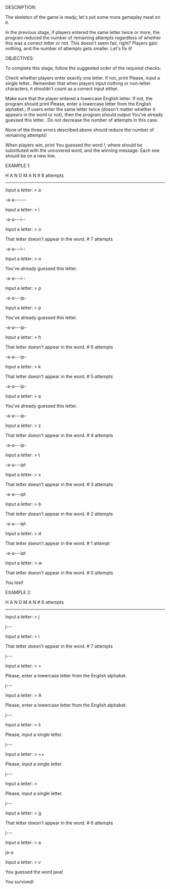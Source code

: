 DESCRIPTION:

The skeleton of the game is ready; let's put some more gameplay meat on it.

In the previous stage, if players entered the same letter twice or more, the program reduced the number of remaining attempts regardless of whether this was a correct letter or not. This doesn’t seem fair, right? Players gain nothing, and the number of attempts gets smaller. Let's fix it!

OBJECTIVES:

To complete this stage, follow the suggested order of the required checks:

Check whether players enter exactly one letter. If not, print Please, input a single letter.. Remember that when players input nothing or non-letter characters, it shouldn't count as a correct input either.

Make sure that the player entered a lowercase English letter. If not, the program should print Please, enter a lowercase letter from the English alphabet.;
If users enter the same letter twice (doesn't matter whether it appears in the word or not), then the program should output You've already guessed this letter.. Do not decrease the number of attempts in this case.

None of the three errors described above should reduce the number of remaining attempts!

When players win, print You guessed the word <word>!, where <word> should be substituted with the uncovered word, and the winning message. Each one should be on a new line.

EXAMPLE 1:

H A N G M A N  # 8 attempts

----------

Input a letter: > a

-a-a------

Input a letter: > i

-a-a---i--

Input a letter: > o

That letter doesn't appear in the word.  # 7 attempts

-a-a---i--

Input a letter: > o

You've already guessed this letter.

-a-a---i--

Input a letter: > p

-a-a---ip-

Input a letter: > p

You've already guessed this letter.

-a-a---ip-

Input a letter: > h

That letter doesn't appear in the word.  # 6 attempts

-a-a---ip-

Input a letter: > k

That letter doesn't appear in the word.  # 5 attempts

-a-a---ip-

Input a letter: > a

You've already guessed this letter.

-a-a---ip-

Input a letter: > z

That letter doesn't appear in the word.  # 4 attempts

-a-a---ip-

Input a letter: > t

-a-a---ipt

Input a letter: > x

That letter doesn't appear in the word.  # 3 attempts

-a-a---ipt

Input a letter: > b

That letter doesn't appear in the word.  # 2 attempts

-a-a---ipt

Input a letter: > d

That letter doesn't appear in the word.  # 1 attempt

-a-a---ipt

Input a letter: > w

That letter doesn't appear in the word.  # 0 attempts

You lost!

EXAMPLE 2:

H A N G M A N  # 8 attempts

----

Input a letter: > j

j---

Input a letter: > i

That letter doesn't appear in the word.  # 7 attempts

j---

Input a letter: > +

Please, enter a lowercase letter from the English alphabet.

j---

Input a letter: > A

Please, enter a lowercase letter from the English alphabet.

j---

Input a letter: > ii

Please, input a single letter.

j---

Input a letter: > ++

Please, input a single letter.

j---

Input a letter: >

Please, input a single letter.

j---

Input a letter: > g

That letter doesn't appear in the word.  # 6 attempts

j---

Input a letter: > a

ja-a

Input a letter: > v

You guessed the word java!

You survived!
